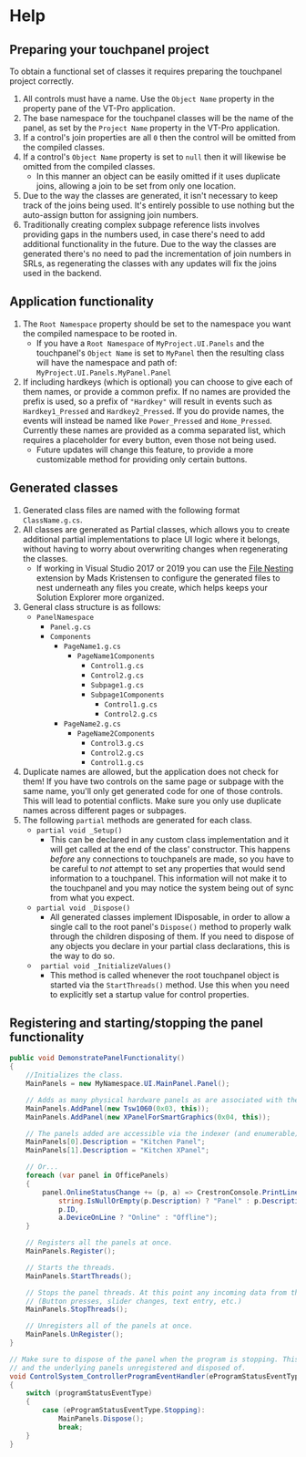 ﻿# Help

## Preparing your touchpanel project

To obtain a functional set of classes it requires preparing the touchpanel project correctly.

1. All controls must have a name. Use the `Object Name` property in the property pane of the VT-Pro application.
2. The base namespace for the touchpanel classes will be the name of the panel, as set by the `Project Name` property in the VT-Pro application.
3. If a control's join properties are all `0` then the control will be omitted from the compiled classes.
4. If a control's `Object Name` property is set to `null` then it will likewise be omitted from the compiled classes.
   * In this manner an object can be easily omitted if it uses duplicate joins, allowing a join to be set from only one location.
5. Due to the way the classes are generated, it isn't necessary to keep track of the joins being used. It's entirely possible to use nothing but the auto-assign button for assigning join numbers.
6. Traditionally creating complex subpage reference lists involves providing gaps in the numbers used, in case there's need to add additional functionality in the future. Due to the way the classes are generated there's no need to pad the incrementation of join numbers in SRLs, as regenerating the classes with any updates will fix the joins used in the backend.


## Application functionality

1. The `Root Namespace` property should be set to the namespace you want the compiled namespace to be rooted in.
   * If you have a `Root Namespace` of `MyProject.UI.Panels` and the touchpanel's `Object Name` is set to `MyPanel` then the resulting class will have the namespace and path of: `MyProject.UI.Panels.MyPanel.Panel`
2. If including hardkeys (which is optional) you can choose to give each of them names, or provide a common prefix. If no names are provided the prefix is used, so a prefix of `"Hardkey"` will result in events such as `Hardkey1_Pressed` and `Hardkey2_Pressed`. If you do provide names, the events will instead be named like `Power_Pressed` and `Home_Pressed`. Currently these names are provided as a comma separated list, which requires a placeholder for every button, even those not being used.
   * Future updates will change this feature, to provide a more customizable method for providing only certain buttons.

## Generated classes

1. Generated class files are named with the following format `ClassName.g.cs`.
2. All classes are generated as Partial classes, which allows you to create additional partial implementations to place UI logic where it belongs, without having to worry about overwriting changes when regenerating the classes.
   * If working in Visual Studio 2017 or 2019 you can use the [File Nesting](https://marketplace.visualstudio.com/items?itemName=MadsKristensen.FileNesting) extension by Mads Kristensen to configure the generated files to nest underneath any files you create, which helps keeps your Solution Explorer more organized.
3. General class structure is as follows:
   * `PanelNamespace`
     * `Panel.g.cs`
     * `Components`
       * `PageName1.g.cs`
         * `PageName1Components`
           * `Control1.g.cs`
           * `Control2.g.cs`
           * `Subpage1.g.cs`
           * `Subpage1Components`
             * `Control1.g.cs`
             * `Control2.g.cs`  
       * `PageName2.g.cs`
         * `PageName2Components`
           * `Control3.g.cs`
           * `Control2.g.cs`
           * `Control1.g.cs`
4. Duplicate names are allowed, but the application does not check for them! If you have two controls on the same page or subpage with the same name, you'll only get generated code for one of those controls. This will lead to potential conflicts. Make sure you only use duplicate names across different pages or subpages.
5. The following `partial` methods are generated for each class.
   * `partial void _Setup()`
     * This can be declared in any custom class implementation and it will get called at the end of the class' constructor. This happens *before* any connections to touchpanels are made, so you have to be careful to *not* attempt to set any properties that would send information to a touchpanel. This information will not make it to the touchpanel and you may notice the system being out of sync from what you expect.
   * `partial void _Dispose()`
     * All generated classes implement IDisposable, in order to allow a single call to the root panel's `Dispose()` method to properly walk through the children disposing of them. If you need to dispose of any objects you declare in your partial class declarations, this is the way to do so.
   * ` partial void _InitializeValues()`
     * This method is called whenever the root touchpanel object is started via the `StartThreads()` method. Use this when you need to explicitly set a startup value for control properties.

## Registering and starting/stopping the panel functionality

```csharp
public void DemonstratePanelFunctionality()
{
    //Initializes the class.
    MainPanels = new MyNamespace.UI.MainPanel.Panel();

    // Adds as many physical hardware panels as are associated with the class.
    MainPanels.AddPanel(new Tsw1060(0x03, this));
    MainPanels.AddPanel(new XPanelForSmartGraphics(0x04, this));

    // The panels added are accessible via the indexer (and enumerable) so you can do things like...
    MainPanels[0].Description = "Kitchen Panel";
    MainPanels[1].Description = "Kitchen XPanel";

    // Or...
    foreach (var panel in OfficePanels)
    {
        panel.OnlineStatusChange += (p, a) => CrestronConsole.PrintLine("The {0} with Id {1} is {2}.",
            string.IsNullOrEmpty(p.Description) ? "Panel" : p.Description,
            p.ID,
            a.DeviceOnLine ? "Online" : "Offline");
    }

    // Registers all the panels at once.
    MainPanels.Register();

    // Starts the threads.
    MainPanels.StartThreads();

    // Stops the panel threads. At this point any incoming data from the panel will be lost and not make it to the program.
    // (Button presses, slider changes, text entry, etc.)
    MainPanels.StopThreads();

    // Unregisters all of the panels at once.
    MainPanels.UnRegister();
}

// Make sure to dispose of the panel when the program is stopping. This ensures that the threads are properly stopped
// and the underlying panels unregistered and disposed of.
void ControlSystem_ControllerProgramEventHandler(eProgramStatusEventType programStatusEventType)
{
    switch (programStatusEventType)
    {
        case (eProgramStatusEventType.Stopping):
            MainPanels.Dispose();
            break;
    }
}
                    
```